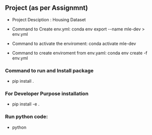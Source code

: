 ## Project (as per Assignmnt)
 - Project Desciption : Housing Dataset
 - Command to Create env.yml: conda env export --name mle-dev > env.yml
 - Command to activate the enviroment: conda activate mle-dev



 - Command to create enviroment from env.yaml: conda env create -f env.yml

### Command to run and Install package
- pip install .

### For Developer Purpose installation
- pip install -e .

### Run python code:
- python <script>.py

#### Run Main Code:
- python main.py --workflow ingest --log-level DEBUG --log-to-file
- python main.py --workflow train --log-level DEBUG --log-to-file
- python main.py --workflow score --log-level DEBUG --log-to-file

## Import Package
- import HousePricePrediction.<module_name> as hp


